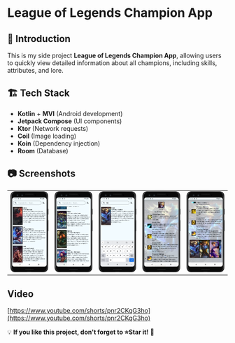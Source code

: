 # League of Legends Champion App

## 📌 Introduction

This is my side project **League of Legends Champion App**, allowing users to quickly view detailed information about all champions, including skills, attributes, and lore.


## 🏗️ Tech Stack

- **Kotlin** + **MVI** (Android development)
- **Jetpack Compose** (UI components)
- **Ktor** (Network requests)
- **Coil** (Image loading)
- **Koin** (Dependency injection)
- **Room** (Database)

## 📷 Screenshots

<table>
  <tr>
    <td><img src="https://github.com/encorex32268/LeagueOfLegends/blob/master/screenshots/screenshot1.png" width="300"></td>
    <td><img src="https://github.com/encorex32268/LeagueOfLegends/blob/master/screenshots/screenshot2.png" width="300"></td>
    <td><img src="https://github.com/encorex32268/LeagueOfLegends/blob/master/screenshots/screenshot3.png" width="300"></td>
    <td><img src="https://github.com/encorex32268/LeagueOfLegends/blob/master/screenshots/screenshot4.png" width="300"></td>
    <td><img src="https://github.com/encorex32268/LeagueOfLegends/blob/master/screenshots/screenshot5.png" width="300"></td>
  </tr>
</table>

## Video
[https://www.youtube.com/shorts/pnr2CKqG3ho](https://www.youtube.com/shorts/pnr2CKqG3ho)

💡 **If you like this project, don't forget to ⭐Star it!** 🚀

